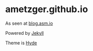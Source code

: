 # ametzger.github.io

As seen at [blog.asm.io](http://blog.asm.io)

Powered by [Jekyll](https://jekyllrb.com)

Theme is [Hyde](http://hyde.getpoole.com)
